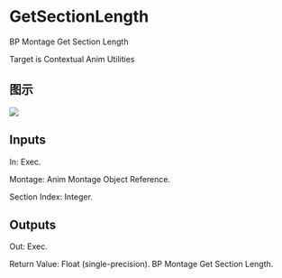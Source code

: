 # GetSectionLength

BP Montage Get Section Length

Target is Contextual Anim Utilities

## 图示

![]($-20221218-18305173.png)

## Inputs

In: Exec.

Montage: Anim Montage Object Reference.

Section Index: Integer.  

## Outputs

Out: Exec.

Return Value: Float (single-precision). BP Montage Get Section Length.

